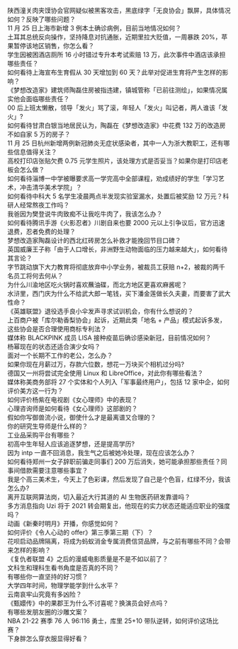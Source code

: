陕西潼关肉夹馍协会官网疑似被黑客攻击，黑底绿字「无良协会」飘屏，具体情况如何？反映了哪些问题？  
11 月 25 日上海市新增 3 例本土确诊病例，目前当地情况如何？  
土耳其总统反向操作，坚持降息对抗通胀，近期里拉大贬值，一周暴跌 20%，苹果暂停该地区销售，你怎么看？  
学生因被困酒店厕所 16 小时错过专升本考试索赔 13 万，此次事件中酒店该承担哪些责任？  
如何看待上海宣布生育假从 30 天增加到 60 天？此举对促进生育将产生怎样的影响？  
《梦想改造家》建筑师陶磊住房被指违建，镇城管称「已前往测绘」，如果情况属实他会面临哪些责任？  
00 后上班太懒散，领导「发火」骂了滚，年轻人「发火」叫记者，两人谁该「发火」?  
如何看待甘肃白银当地居民认为，陶磊在《梦想改造家》中花费 132 万的改造房不如自家 5 万的房子？  
11 月 25 日杭州新增两例新冠肺炎无症状感染者，其中一人为浙大教职工，还有哪些信息值得关注？  
高校打印店张贴欠费 0.75 元学生照片，该处理方式是否妥当？如果你是打印店老板会怎么做？  
如何看待淄博一中学被曝要求高一学完高中全部课程，劝成绩好的学生「学习艺术，冲击清华美术学院」？  
如何看待中科大 5 名学生凌晨两点半发现实验室漏水，处置后被奖励 12 万元？科研人经常熬夜工作吗？  
我爸因为樊登说牛肉致痴不让我吃牛肉了，我该怎么办？  
如何看待腾讯手游《火影忍者》川剧自来也要 2000 元以上引争议后，官方迅速退费，忍者免费的处理？  
梦想改造家陶磊设计的西北红砖房怎么补救才能挽回节目口碑？  
英国威廉王子称「由于人口增长，非洲野生动物面临的压力越来越大」，如何看待其言论？  
字节跳动旗下大力教育将彻底放弃中小学业务，被裁员工获赔 n+2，被裁的两千名员工将何去何从？  
为什么川渝地区吃火锅时喜欢蘸油碟，而北方地区更喜欢麻酱呢？  
水浒里，西门庆为什么不给武大郎一笔钱，买下潘金莲做长久夫妻，而要害了武大性命？  
《英雄联盟》退役选手良小伞发声寻求试训机会，你有什么想说的？  
上百商户被「库尔勒香梨协会」起诉，近期此类「地名 + 产品」模式起诉多发，这些协会是否合理使用商标专利法？  
媒体称 BLACKPINK 成员 LISA 接种疫苗后确诊感染新冠，目前情况如何？  
杨幂现在的状态还适合演少女吗？  
面对一个长期不工作的老公，怎么办？  
如果你现在月薪过万，存款六位数，想花一万块买个相机过分吗?  
德国又一州将尝试完全使用 Linux 和 LibreOffice，对此你有哪些看法？  
媒体称美商务部将 27 个实体和个人列入「军事最终用户」，包括 12 家中企，如何评价美方这一行为？  
如何评价杨紫在电视剧《女心理师》中的表现？  
心理咨询师是如何看待《女心理师》这部剧的？  
假如你写御兽流小说，御使什么才是最离谱又合理的？  
你的研究生导师是什么样的？  
工业品采购平台有哪些？  
初高中生年轻人应该追逐梦想，还是提高学历?  
因为 intp 一直不回消息，我生气之后被她冷处理，现在应该怎么办？  
如何看待郑州一女子辞职前骗走同事们 200 万后消失，她可能承担那些责任？同事间借款需要注意哪些事宜？  
我是个高三美术生，今天上了色彩课，然后发现了自己是个色盲，红绿不分，我该怎么办?  
离开互联网算法岗，切入最近大行其道的 AI 生物医药研发靠谱吗？  
多方消息指向 Uzi 将于 2021 转会期复出，他现在的实力状态还能适应职业的强度吗？  
动画《新秦时明月》开播，你感觉如何？  
如何评价《令人心动的 offer》第三季第三期（下）？  
花呗启动品牌隔离，将成为蚂蚁消金专属消费信贷品牌，与之前有哪些不同？会带来怎样的影响？  
《复仇者联盟 4》之后的漫威电影质量是不是不如以前了？  
文科生和理科生看书角度是否真的不同？  
有哪些你一直坚持的好习惯？  
大学四年时间，物理学能学到什么水平？  
云南哀牢山究竟有多凶险？  
《甄嬛传》中的果郡王为什么不讨喜呢？换演员会好点吗？  
有哪些发朋友圈的沙雕文案？  
NBA 21-22 赛季 76 人 96:116 勇士，库里 25+10 带队逆转，如何评价这场比赛？  
下身胖怎么穿衣服显得好看？  
